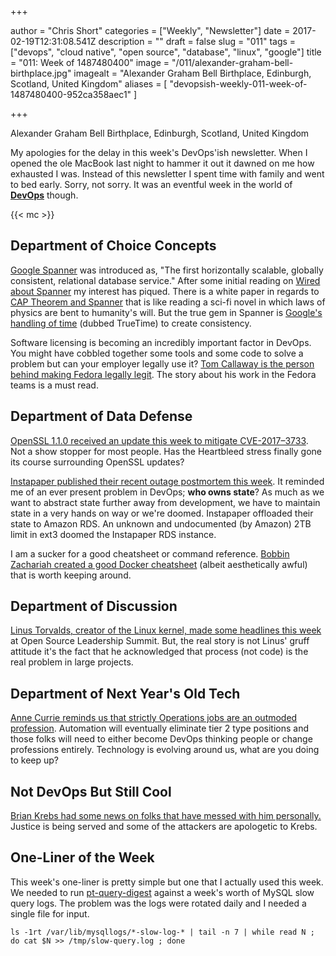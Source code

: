 +++

author = "Chris Short"
categories = ["Weekly", "Newsletter"]
date = 2017-02-19T12:31:08.541Z
description = ""
draft = false
slug = "011"
tags = ["devops", "cloud native", "open source", "database", "linux", "google"]
title = "011: Week of 1487480400"
image = "/011/alexander-graham-bell-birthplace.jpg"
imagealt = "Alexander Graham Bell Birthplace, Edinburgh, Scotland, United Kingdom"
aliases = [
    "devopsish-weekly-011-week-of-1487480400-952ca358aec1"
]

+++

Alexander Graham Bell Birthplace, Edinburgh, Scotland, United Kingdom

My apologies for the delay in this week's DevOps'ish newsletter. When I opened the ole MacBook last night to hammer it out it dawned on me how exhausted I was. Instead of this newsletter I spent time with family and went to bed early. Sorry, not sorry. It was an eventful week in the world of [**DevOps**](/) though.

{{< mc >}}

## Department of Choice Concepts

[Google Spanner](https://cloud.google.com/spanner/) was introduced as, "The first horizontally scalable, globally consistent, relational database service." After some initial reading on [Wired about Spanner](https://www.wired.com/2017/02/spanner-google-database-harnessed-time-now-open-everyone/) my interest has piqued. There is a white paper in regards to [CAP Theorem and Spanner](https://cloud.google.com/spanner/docs/whitepapers/SpannerAndCap.pdf) that is like reading a sci-fi novel in which laws of physics are bent to humanity's will. But the true gem in Spanner is [Google's handling of time](http://static.googleusercontent.com/media/research.google.com/en/us/archive/spanner-osdi2012.pdf) (dubbed TrueTime) to create consistency.

Software licensing is becoming an incredibly important factor in DevOps. You might have cobbled together some tools and some code to solve a problem but can your employer legally use it? [Tom Callaway is the person behind making Fedora legally legit](https://lwn.net/SubscriberLink/714524/0c495ef932cd49a8/). The story about his work in the Fedora teams is a must read.

## Department of Data Defense

[OpenSSL 1.1.0 received an update this week to mitigate CVE-2017–3733](https://www.openssl.org/news/vulnerabilities.html#2017-3733). Not a show stopper for most people. Has the Heartbleed stress finally gone its course surrounding OpenSSL updates?

[Instapaper published their recent outage postmortem this week](https://medium.com/making-instapaper/instapaper-outage-cause-recovery-3c32a7e9cc5f#.tz9u7z33m). It reminded me of an ever present problem in DevOps; **who owns state**? As much as we want to abstract state further away from development, we have to maintain state in a very hands on way or we're doomed. Instapaper offloaded their state to Amazon RDS. An unknown and undocumented (by Amazon) 2TB limit in ext3 doomed the Instapaper RDS instance.

I am a sucker for a good cheatsheet or command reference. [Bobbin Zachariah created a good Docker cheatsheet](http://linoxide.com/linux-how-to/docker-commands-cheat-sheet/) (albeit aesthetically awful) that is worth keeping around.

## Department of Discussion

[Linus Torvalds, creator of the Linux kernel, made some headlines this week](https://www.theregister.co.uk/2017/02/15/think_different_shut_up_and_work_harder_says_linus_torvalds/) at Open Source Leadership Summit. But, the real story is not Linus' gruff attitude it's the fact that he acknowledged that process (not code) is the real problem in large projects.

## Department of Next Year's Old Tech

[Anne Currie reminds us that strictly Operations jobs are an outmoded profession](https://medium.com/@anne_e_currie/kubernetes-the-destroyer-of-worlds-4615dec3027b#.jv62ksuu8). Automation will eventually eliminate tier 2 type positions and those folks will need to either become DevOps thinking people or change professions entirely. Technology is evolving around us, what are you doing to keep up?

## Not DevOps But Still Cool

[Brian Krebs had some news on folks that have messed with him personally.](https://krebsonsecurity.com/2017/02/men-who-sent-swat-team-heroin-to-my-home-sentenced/) Justice is being served and some of the attackers are apologetic to Krebs.

## One-Liner of the Week

This week's one-liner is pretty simple but one that I actually used this week. We needed to run [pt-query-digest](https://www.percona.com/software/database-tools/percona-toolkit) against a week's worth of MySQL slow query logs. The problem was the logs were rotated daily and I needed a single file for input.

    ls -1rt /var/lib/mysqllogs/*-slow-log-* | tail -n 7 | while read N ; do cat $N >> /tmp/slow-query.log ; done